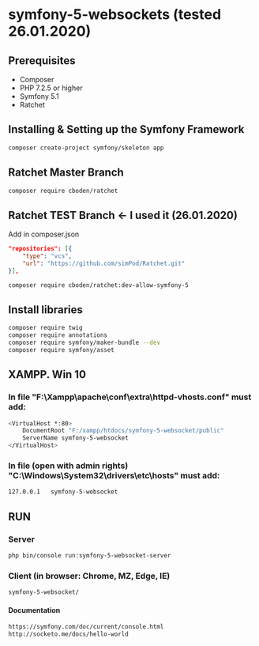 # symfony-5-websockets (tested 26.01.2020)

## Prerequisites

- Composer
- PHP 7.2.5 or higher
- Symfony 5.1
- Ratchet

## Installing & Setting up the Symfony Framework

```bash
composer create-project symfony/skeleton app
```

## Ratchet Master Branch

```bash
composer require cboden/ratchet
```

## Ratchet TEST Branch <- I used it (26.01.2020)

Add in composer.json

```json
"repositories": [{
	"type": "vcs",
	"url": "https://github.com/simPod/Ratchet.git"
}],
```

```bash
composer require cboden/ratchet:dev-allow-symfony-5
```

## Install libraries

```bash
composer require twig
composer require annotations
composer require symfony/maker-bundle --dev
composer require symfony/asset
```

## XAMPP. Win 10

### In file "F:\Xampp\apache\conf\extra\httpd-vhosts.conf" must add:

```bash
<VirtualHost *:80>
	DocumentRoot "F:/xampp/htdocs/symfony-5-websocket/public"
	ServerName symfony-5-websocket
</VirtualHost>
```

### In file (open with admin rights) "C:\Windows\System32\drivers\etc\hosts" must add: 

```bash 
127.0.0.1	symfony-5-websocket
```	

## RUN 

### Server

```bash 
php bin/console run:symfony-5-websocket-server
```

### Client (in browser: Chrome, MZ, Edge, IE)

```bash
symfony-5-websocket/
```

#### Documentation 
```bash
https://symfony.com/doc/current/console.html
http://socketo.me/docs/hello-world
```





